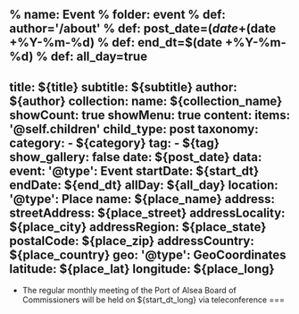 % name: Event
% folder: event
% def: author='/about'
% def: post_date=$(date +%Y-%m-%d)
% def: collection_name='Posts'
% def: start_dt=$(date +%Y-%m-%d)
% def: end_dt=$(date +%Y-%m-%d)
% def: all_day=true
---
title: ${title}
subtitle: ${subtitle}
author: ${author}
collection:
    name: ${collection_name}
    showCount: true
    showMenu: true
content:
    items: '@self.children'
child_type: post
taxonomy:
    category: 
        - ${category}
    tag: 
        - ${tag}
show_gallery: false
date: ${post_date}
data:
    event:
        '@type': Event
        startDate: ${start_dt}
        endDate: ${end_dt}
        allDay: ${all_day}
        location:
            '@type': Place
            name: ${place_name}
            address:
                streetAddress: ${place_street}
                addressLocality: ${place_city}
                addressRegion: ${place_state}
                postalCode: ${place_zip}
                addressCountry: ${place_country}
            geo:
                '@type': GeoCoordinates
                latitude: ${place_lat}
                longitude:  ${place_long} 
---

- The regular monthly meeting of the Port of Alsea Board of Commissioners will be held on ${start_dt_long} via teleconference
===
